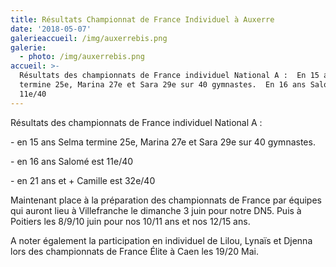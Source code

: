 ```yaml
---
title: Résultats Championnat de France Individuel à Auxerre
date: '2018-05-07'
galerieaccueil: /img/auxerrebis.png
galerie:
  - photo: /img/auxerrebis.png
accueil: >-
  Résultats des championnats de France individuel National A :  En 15 ans Selma
  termine 25e, Marina 27e et Sara 29e sur 40 gymnastes.  En 16 ans Salome est
  11e/40
---
```

Résultats des championnats de France individuel National A : 

\- en 15 ans Selma termine 25e, Marina 27e et Sara 29e sur 40 gymnastes. 

\- en 16 ans Salomé est 11e/40 

\- en 21 ans et + Camille est 32e/40



Maintenant place à la préparation des championnats de France par équipes qui auront lieu à Villefranche le dimanche 3 juin pour notre DN5. Puis à Poitiers les 8/9/10 juin pour nos 10/11 ans et nos 12/15 ans.



A noter également la participation en individuel de Lilou, Lynaïs et Djenna lors des championnats de France Élite à Caen les 19/20 Mai.

